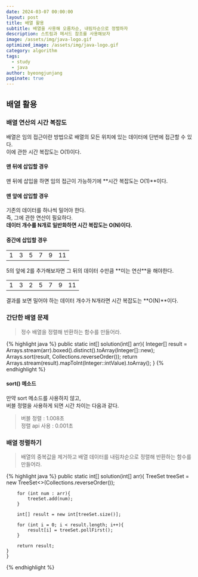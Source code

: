 ```yaml
---
date: 2024-03-07 00:00:00
layout: post
title: 배열 활용
subtitle: 배열을 사용해 오름차순, 내림차순으로 정렬하자
description: 스트림과 메서드 참조를 사용해보자
image: /assets/img/java-logo.gif
optimized_image: /assets/img/java-logo.gif
category: algorithm
tags:
  - study
  - java
author: byeongjunjang
paginate: true
---
```


## 배열 활용

### 배열 연산의 시간 복잡도

배열은 임의 접근이란 방법으로 배열의 모든 위치에 있는 데이터에 단번에 접근할 수 있다.  
이에 관한 시간 복잡도는 O(1)이다.

#### 맨 뒤에 삽입할 경우

맨 뒤에 삽입을 하면 임의 접근이 가능하기에 **시간 복잡도는 O(1)**이다.

#### 맨 앞에 삽입할 경우

기존의 데이터를 하나씩 밀어야 한다.  
즉, 그에 관한 연산이 필요하다.  
**데이터 개수를 N개로 일반화하면 시간 복잡도는 O(N)이다.**

#### 중간에 삽입할 경우

<table>
  <tbody>
    <tr>
    <td>1</td>
      <td>3</td>
      <td>5</td>
      <td>7</td>
      <td>9</td>
      <td>11</td>
    </tr>
  </tbody>
</table>
5의 앞에 2를 추가해보자면 그 뒤의 데이터 수만큼 **미는 연산**을 해야한다.
<table>
  <tbody>
    <tr>
      <td>1</td>
      <td>3</td>
      <td>2</td>
      <td>5</td>
      <td>7</td>
      <td>9</td>
      <td>11</td>
    </tr>
  </tbody>
</table>

결과를 보면 밀어야 하는 데이터 개수가 N개라면 시간 복잡도는 **O(N)**이다.  


### 간단한 배열 문제

>정수 배열을 정렬해 반환하는 함수를 만들어라.


{% highlight java %}
public static int[] solution(int[] arr){
        Integer[] result = Arrays.stream(arr).boxed().distinct().toArray(Integer[]::new);
        Arrays.sort(result, Collections.reverseOrder());
        return Arrays.stream(result).mapToInt(Integer::intValue).toArray();
    }
{% endhighlight %}


#### sort() 메소드

만약 sort 메소드를 사용하지 않고,  
버블 정렬을 사용하게 되면 시간 차이는 다음과 같다.

> 버블 정렬 : 1.008초  
정렬 api 사용 : 0.001초

### 배열 정렬하기

> 배열의 중복값을 제거하고 배열 데이터를 내림차순으로 정렬해 반환하는 함수를 만들어라.

{% highlight java %}
public static int[] solution(int[] arr){
        TreeSet<Integer> treeSet = new TreeSet<>(Collections.reverseOrder());
        
        for (int num : arr){
            treeSet.add(num);
        }

        int[] result = new int[treeSet.size()];

        for (int i = 0; i < result.length; i++){
            result[i] = treeSet.pollFirst();
        }

        return result;
    }
    }
{% endhighlight %}
